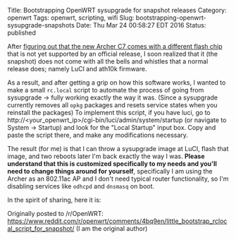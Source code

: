 Title: Bootstrapping OpenWRT sysupgrade for snapshot releases
Category: openwrt
Tags: openwrt, scripting, wifi
Slug: bootstrapping-openwrt-sysupgrade-snapshots
Date: Thu Mar 24 00:58:27 EDT 2016
Status: published

After [figuring out that the new Archer C7 comes with a different flash chip](https://www.reddit.com/r/openwrt/comments/4aukq9/help_archer_c7_v2_not_reachable_on_19216811_after/) that is not yet supported by an official release, I soon realized that it (the snapshot) does not come with all the bells and whistles that a normal release does; namely LuCI and ath10k firmware.

As a result, and after getting a grip on how this software works, I wanted to make a small `rc.local` script to automate the process of going from sysupgrade -> fully working exactly the way it was. (Since a sysupgrade currently removes all `opkg` packages and resets service states when you reinstall the packages) To implement this script, if you have luci, go to http://<your_openwrt_ip>/cgi-bin/luci/admin/system/startup (or navigate to System -> Startup) and look for the "Local Startup" input box. Copy and paste the script there, and make any modifications necessary. 

The result (for me) is that I can throw a sysupgrade image at LuCI, flash that image, and two reboots later I'm back exactly the way I was. **Please understand that this is customized specifically to my needs and you'll need to change things around for yourself**, specifically I am using the Archer as an 802.11ac AP and I don't need typical router functionality, so I'm disabling services like `odhcpd` and `dnsmasq` on boot. 

In the spirit of sharing, here it is: 

<script src="https://gist.github.com/xenithorb/720c85fe1afafb135419.js"></script>

Originally posted to /r/OpenWRT: <https://www.reddit.com/r/openwrt/comments/4bq9en/little_bootstrap_rclocal_script_for_snapshot/> (I am the original author)
